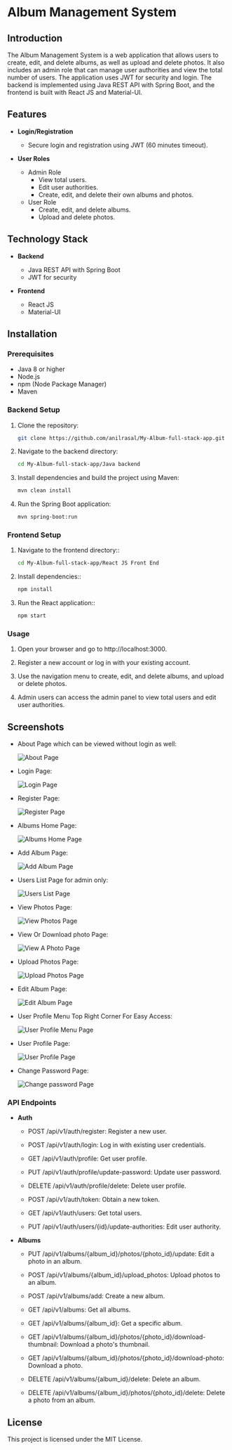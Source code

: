 # Album Management System

## Introduction

The Album Management System is a web application that allows users to create, edit, and delete albums, as well as upload and delete photos. It also includes an admin role that can manage user authorities and view the total number of users. The application uses JWT for security and login. The backend is implemented using Java REST API with Spring Boot, and the frontend is built with React JS and Material-UI.

## Features

- **Login/Registration**

  - Secure login and registration using JWT (60 minutes timeout).

- **User Roles**
  - Admin Role
    - View total users.
    - Edit user authorities.
    - Create, edit, and delete their own albums and photos.
  - User Role
    - Create, edit, and delete albums.
    - Upload and delete photos.

## Technology Stack

- **Backend**

  - Java REST API with Spring Boot
  - JWT for security

- **Frontend**
  - React JS
  - Material-UI

## Installation

### Prerequisites

- Java 8 or higher
- Node.js
- npm (Node Package Manager)
- Maven

### Backend Setup

1. Clone the repository:

   ```bash
   git clone https://github.com/anilrasal/My-Album-full-stack-app.git

   ```

2. Navigate to the backend directory:

   ```bash
   cd My-Album-full-stack-app/Java backend
   ```

3. Install dependencies and build the project using Maven:

   ```bash
   mvn clean install
   ```

4. Run the Spring Boot application:

   ```bash
   mvn spring-boot:run
   ```

### Frontend Setup

1. Navigate to the frontend directory::
   ```bash
   cd My-Album-full-stack-app/React JS Front End
   ```
2. Install dependencies::

   ```bash
   npm install
   ```

3. Run the React application::

   ```bash
   npm start
   ```

### Usage

1. Open your browser and go to http://localhost:3000.

2. Register a new account or log in with your existing account.

3. Use the navigation menu to create, edit, and delete albums, and upload or delete photos.

4. Admin users can access the admin panel to view total users and edit user authorities.

## Screenshots

- About Page which can be viewed without login as well:

  ![About Page](assets/aboutPage.png)

- Login Page:

  ![Login Page](assets/loginPage.png)

- Register Page:

  ![Register Page](assets/registerPage.png)

- Albums Home Page:

  ![Albums Home Page](assets/albumsHomePage.png)

- Add Album Page:

  ![Add Album Page](assets/addAlbumPage.png)

- Users List Page for admin only:

  ![Users List Page](assets/usersList.png)

- View Photos Page:

  ![View Photos Page](assets/viewPhotos.png)

- View Or Download photo Page:

  ![View A Photo Page](assets/viewOrDownloadPhoto.png)

- Upload Photos Page:

  ![Upload Photos Page](assets/uploadMultipleOrSinglePhoto.png)

- Edit Album Page:

  ![Edit Album Page](assets/editAlbum.png)

- User Profile Menu Top Right Corner For Easy Access:

  ![User Profile Menu Page](assets/userProfileMenu.png)

- User Profile Page:

  ![User Profile Page](assets/userProfile.png)

- Change Password Page:

  ![Change password Page](assets/changePassword.png)

### API Endpoints

- **Auth**

  - POST /api/v1/auth/register: Register a new user.

  - POST /api/v1/auth/login: Log in with existing user credentials.

  - GET /api/v1/auth/profile: Get user profile.

  - PUT /api/v1/auth/profile/update-password: Update user password.

  - DELETE /api/v1/auth/profile/delete: Delete user profile.

  - POST /api/v1/auth/token: Obtain a new token.

  - GET /api/v1/auth/users: Get total users.

  - PUT /api/v1/auth/users/{id}/update-authorities: Edit user authority.

- **Albums**

  - PUT /api/v1/albums/{album_id}/photos/{photo_id}/update: Edit a photo in an album.

  - POST /api/v1/albums/{album_id}/upload_photos: Upload photos to an album.

  - POST /api/v1/albums/add: Create a new album.

  - GET /api/v1/albums: Get all albums.

  - GET /api/v1/albums/{album_id}: Get a specific album.

  - GET /api/v1/albums/{album_id}/photos/{photo_id}/download-thumbnail: Download a photo's thumbnail.

  - GET /api/v1/albums/{album_id}/photos/{photo_id}/download-photo: Download a photo.

  - DELETE /api/v1/albums/{album_id}/delete: Delete an album.

  - DELETE /api/v1/albums/{album_id}/photos/{photo_id}/delete: Delete a photo from an album.

## License

This project is licensed under the MIT License.

